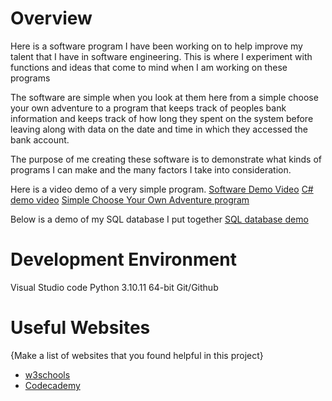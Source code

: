 # Overview

Here is a software program I have been working on to help improve my talent that I have in software engineering. This is where I experiment with functions and ideas that come to mind when I am working on these programs

The software are simple when you look at them here from a simple choose your own adventure to a program that keeps track of peoples bank information and keeps track of how long  they spent on the system before leaving along with data on the date and time in which they accessed the bank account.

The purpose of me creating these software is to demonstrate what kinds of programs I can make and the many factors I take into consideration.

Here is a video demo of a very simple program.
[Software Demo Video](https://youtu.be/tdK2gV1ISSM)
[C# demo video](https://youtu.be/NFh6EmAa9Wo)
[Simple Choose Your Own Adventure program](https://youtu.be/z2iA7mZKqtk)

Below is a demo of my SQL database I put together
[SQL database demo](https://youtu.be/F06K_2CcHAA)

# Development Environment

Visual Studio code
Python 3.10.11 64-bit
Git/Github

# Useful Websites

{Make a list of websites that you found helpful in this project}
* [w3schools](https://www.w3schools.com/python/)
* [Codecademy](https://www.codecademy.com)
